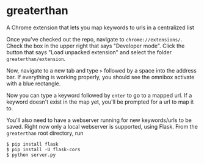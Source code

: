 # greaterthan
A Chrome extension that lets you map keywords to urls in a centralized list

Once you've checked out the repo, navigate to `chrome://extensions/`. Check the box in the upper right that says "Developer mode". Click the button that says "Load unpacked extension" and select the folder `greaterthan/extension`.

Now, navigate to a new tab and type `>` followed by a space into the address bar. If everything is working properly, you should see the omnibox activate with a blue rectangle.

Now you can type a keyword followed by `enter` to go to a mapped url. If a keyword doesn't exist in the map yet, you'll be prompted for a url to map it to.

You'll also need to have a webserver running for new keywords/urls to be saved. Right now only a local webserver is supported, using Flask. From the `greaterthan` root directory, run
```
$ pip install flask
$ pip install -U flask-cors
$ python server.py
```
